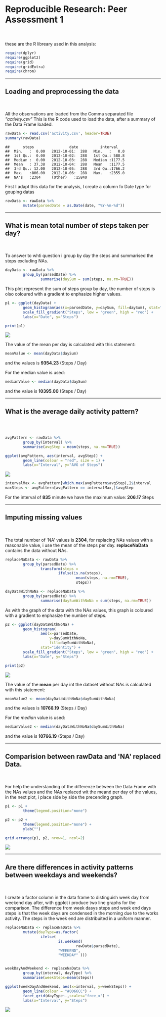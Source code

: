 # Reproducible Research: Peer Assessment 1
<br><br>
these are the R libreary used in this analysis:


```r
require(dplyr)
require(ggplot2)
require(grid)
require(gridExtra)
require(chron)
```

* * *
## Loading and preprocessing the data
<br><br>
All the observations are loaded from the Comma separated file *"activity.csv"* 
This is the R code used to load the data, after a summary of the Data Frame loaded.


```r
rawData <- read.csv('activity.csv', header=TRUE)
summary(rawData)
```

```
##      steps                date          interval     
##  Min.   :  0.00   2012-10-01:  288   Min.   :   0.0  
##  1st Qu.:  0.00   2012-10-02:  288   1st Qu.: 588.8  
##  Median :  0.00   2012-10-03:  288   Median :1177.5  
##  Mean   : 37.38   2012-10-04:  288   Mean   :1177.5  
##  3rd Qu.: 12.00   2012-10-05:  288   3rd Qu.:1766.2  
##  Max.   :806.00   2012-10-06:  288   Max.   :2355.0  
##  NA's   :2304     (Other)   :15840
```

First I adapt this data for the analysis, I create a column fo Date type for gouping datas


```r
rawData <- rawData %>%
        mutate(parsedDate = as.Date(date, "%Y-%m-%d"))
```

* * * 
## What is mean total number of steps taken per day?

<br><br>
To answer to whti question i group by day the steps and summarised the steps excluding NAs.

```r
dayData <- rawData %>%
        group_by(parsedDate) %>%
                summarise(daySum = sum(steps, na.rm=TRUE))
```

This plot represent the sum of steps group by day, the number of steps is olso 
coloured with a gradient to enphasize higher values.


```r
p1 <- ggplot(dayData) +
        geom_histogram(aes(x=parsedDate, y=daySum, fill=daySum), stat="identity") +
        scale_fill_gradient("Steps", low = "green", high = "red") +
        labs(x="Date", y="Steps")

print(p1)
```

![](PA1_template_files/figure-html/StepsWithNAs-1.png) 

The value of the mean per day is calculated with this statement:


```r
meanValue <- mean(dayData$daySum)
```

and the values is **9354.23** (Steps / Day) 

For the median value is used:


```r
medianValue <- median(dayData$daySum)
```

and the value is **10395.00** (Steps / Day) 

* * *
## What is the average daily activity pattern?
<br><br>

```r
avgPattern <- rawData %>%
        group_by(interval) %>%
        summarise(avgStep = mean(steps, na.rm=TRUE))

ggplot(avgPattern, aes(interval, avgStep)) +
        geom_line(colour = "red", size = 1) +
        labs(x="Interval", y="AVG of Steps")
```

![](PA1_template_files/figure-html/StepsAvgDailyWithNAs-1.png) 


```r
intervalMax <- avgPattern[which.max(avgPattern$avgStep),]$interval
maxSteps <- avgPattern[avgPattern == intervalMax,]$avgStep
```

For the  interval of **835** minute we have the maximum value: **206.17** Steps


* * *
## Imputing missing values
<br><br>
The total number of 'NA' values is **2304**, for replacing NAs values with a reasonable value, i use the mean of the steps per day. **replaceNaData** contains the data without NAs.


```r
replaceNaData <- rawData %>%
        group_by(parsedDate) %>%
                transform(steps = 
                        ifelse(is.na(steps), 
                                mean(steps, na.rm=TRUE), 
                                steps))

dayDataWithNoNa <- replaceNaData %>%
        group_by(parsedDate) %>%
                summarise(daySumWithNoNa = sum(steps, na.rm=TRUE))
```

As with the graph of the data with the NAs values, this graph is coloured with a gradient to enphasize the number of steps.


```r
p2 <- ggplot(dayDataWithNoNa) +
        geom_histogram(
                aes(x=parsedDate, 
                    y=daySumWithNoNa, 
                    fill=daySumWithNoNa),
                stat="identity") +
        scale_fill_gradient("Steps", low = "green", high = "red") +
        labs(x="Date", y="Steps")

print(p2)
```

![](PA1_template_files/figure-html/StepsWithOutNAs-1.png) 

The value of the **mean** per day int the dataset without NAs is calculated with this statement:


```r
meanValue2 <- mean(dayDataWithNoNa$daySumWithNoNa) 
```

and the values is **10766.19** (Steps / Day) 

For the *median* value is used:


```r
medianValue2 <- median(dayDataWithNoNa$daySumWithNoNa)
```

and the value is **10766.19** (Steps / Day) 


* * *
## Comparision between rawData and 'NA' replaced Data.
<br><br>
For help the understanding of the differenze between the Data Frame with the NAs values and the NAs replaced wit the meand per day of the values, in the next plot, i place side by side the precending graph. 


```r
p1 <- p1 +
        theme(legend.position="none") 

p2 <- p2 +
        theme(legend.position="none") +
        ylab("")

grid.arrange(p1, p2, nrow=1, ncol=2)
```

![](PA1_template_files/figure-html/StepsWithAndWithOutNAs-1.png) 

* * *
## Are there differences in activity patterns between weekdays and weekends?
<br><br>
I create a factor column in the data frame to distinguish week day from weekend day after, with ggplot i produce two line graphs for the comparison.
The difference from week dasys steps and week end days steps is that the week days are condensed in the morning due to the works activity. The steps in the week end are distribuited in a uniform manner.


```r
replaceNaData <- replaceNaData %>% 
        mutate(dayType=as.factor(
                ifelse(
                        is.weekend(
                                rawData$parsedDate), 
                        "WEEKEND", 
                        "WEEKDAY" )))


weekDayAndWeekend <- replaceNaData %>%
        group_by(interval, dayType) %>%
        summarise(weekSteps=mean(steps))

ggplot(weekDayAndWeekend, aes(x=interval, y=weekSteps)) +
        geom_line(colour = "#0066CC") +
        facet_grid(dayType~.,scales="free_x") +
        labs(x="Interval", y="Steps")
```

![](PA1_template_files/figure-html/StepsWeekAndWeekEnd-1.png) 
